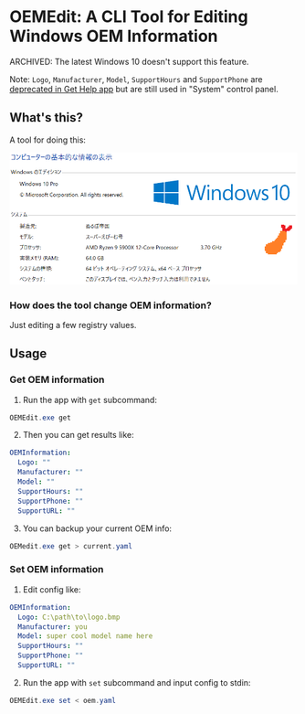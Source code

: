 # OEMEdit: A CLI Tool for Editing Windows OEM Information

ARCHIVED: The latest Windows 10 doesn't support this feature.

Note: `Logo`, `Manufacturer`, `Model`, `SupportHours` and `SupportPhone` are [deprecated in Get Help app](https://docs.microsoft.com/en-us/windows-hardware/customize/desktop/unattend/microsoft-windows-shell-setup-oeminformation) but are still used in "System" control panel.


## What's this?

A tool for doing this:

![docs/system.png](https://raw.githubusercontent.com/ebiiim/oemedit/main/docs/system.png)

### How does the tool change OEM information?

Just editing a few registry values.

## Usage

### Get OEM information

1. Run the app with `get` subcommand:
```ps1
OEMEdit.exe get
```

2. Then you can get results like:
```yaml
OEMInformation:
  Logo: ""
  Manufacturer: ""
  Model: ""
  SupportHours: ""
  SupportPhone: ""
  SupportURL: ""
```

3. You can backup your current OEM info:
```ps1
OEMedit.exe get > current.yaml
```

### Set OEM information

1. Edit config like:
```yaml
OEMInformation:
  Logo: C:\path\to\logo.bmp
  Manufacturer: you
  Model: super cool model name here
  SupportHours: ""
  SupportPhone: ""
  SupportURL: ""
```

2. Run the app with `set` subcommand and input config to stdin:
```ps1
OEMEdit.exe set < oem.yaml
```
